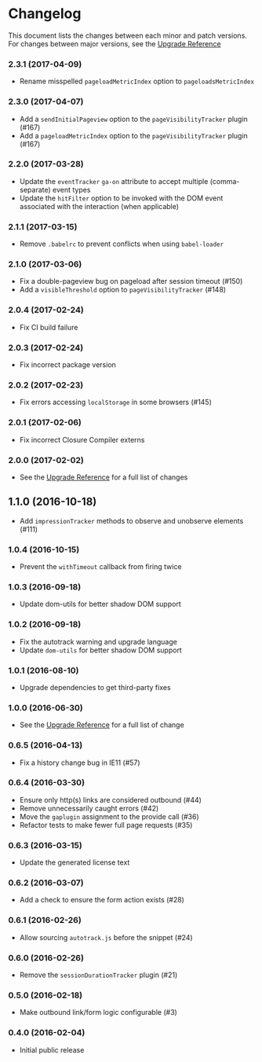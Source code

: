 # Changelog

This document lists the changes between each minor and patch versions. For changes between major versions, see the [Upgrade Reference](/docs/upgrading.md)

### 2.3.1 (2017-04-09)

- Rename misspelled `pageloadMetricIndex` option to `pageloadsMetricIndex`

### 2.3.0 (2017-04-07)

- Add a `sendInitialPageview` option to the `pageVisibilityTracker` plugin (#167)
- Add a `pageloadMetricIndex` option to the `pageVisibilityTracker` plugin (#167)

### 2.2.0 (2017-03-28)

- Update the `eventTracker` `ga-on` attribute to accept multiple (comma-separate) event types
- Update the `hitFilter` option to be invoked with the DOM event associated with the interaction (when applicable)

### 2.1.1 (2017-03-15)

- Remove `.babelrc` to prevent conflicts when using `babel-loader`

### 2.1.0 (2017-03-06)

- Fix a double-pageview bug on pageload after session timeout (#150)
- Add a `visibleThreshold` option to `pageVisibilityTracker` (#148)

### 2.0.4 (2017-02-24)

- Fix CI build failure

### 2.0.3 (2017-02-24)

- Fix incorrect package version

### 2.0.2 (2017-02-23)

- Fix errors accessing `localStorage` in some browsers (#145)

### 2.0.1 (2017-02-06)

- Fix incorrect Closure Compiler externs

### 2.0.0 (2017-02-02)

- See the [Upgrade Reference](/docs/upgrading.md) for a full list of changes

## 1.1.0 (2016-10-18)

- Add `impressionTracker` methods to observe and unobserve elements (#111)

### 1.0.4 (2016-10-15)

- Prevent the `withTimeout` callback from firing twice

### 1.0.3 (2016-09-18)

- Update dom-utils for better shadow DOM support

### 1.0.2 (2016-09-18)

- Fix the autotrack warning and upgrade language
- Update `dom-utils` for better shadow DOM support

### 1.0.1 (2016-08-10)

- Upgrade dependencies to get third-party fixes

### 1.0.0 (2016-06-30)

- See the [Upgrade Reference](/docs/upgrading.md) for a full list of change

### 0.6.5 (2016-04-13)

- Fix a history change bug in IE11 (#57)

### 0.6.4 (2016-03-30)

- Ensure only http(s) links are considered outbound (#44)
- Remove unnecessarily caught errors (#42)
- Move the `gaplugin` assignment to the provide call (#36)
- Refactor tests to make fewer full page requests (#35)

### 0.6.3 (2016-03-15)

- Update the generated license text

### 0.6.2 (2016-03-07)

- Add a check to ensure the form action exists (#28)

### 0.6.1 (2016-02-26)

- Allow sourcing `autotrack.js` before the snippet (#24)

### 0.6.0 (2016-02-26)

- Remove the `sessionDurationTracker` plugin (#21)

### 0.5.0 (2016-02-18)

- Make outbound link/form logic configurable (#3)

### 0.4.0 (2016-02-04)

- Initial public release
